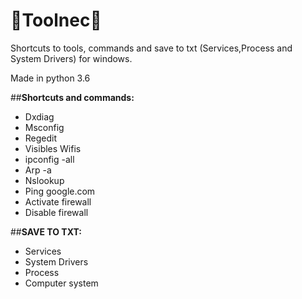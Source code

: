 # :full_moon_with_face:**Toolnec**:new_moon_with_face:
Shortcuts to tools, commands and save to txt (Services,Process and System Drivers) for windows.

Made in python 3.6


##**Shortcuts and commands:**
 * Dxdiag
 * Msconfig
 * Regedit
 * Visibles Wifis
 * ipconfig -all
 * Arp -a
 * Nslookup
 * Ping google.com
 * Activate firewall
 * Disable firewall

##**SAVE TO TXT:**
 * Services
 * System Drivers
 * Process
 * Computer system
